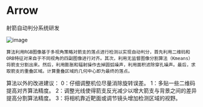 # Arrow
射箭自动判分系统研发

![image](https://github.com/Lvkyky/Arrow/assets/87217038/94142bc2-4384-41b2-a202-f06b6d1d0efd)

    算法利用RGB图像基于多视角策略对箭支的落点进行检测以实现自动判分，首先利用二维码和ORB特征对来自于不同视角的四副图像进行对齐。其次，利用无监督图像分割算法（Kmeans）将箭支分割出来。然后，利用膨胀和辐射操作去掉圆弧噪声，利用面积滤除穿孔噪声。最后，求取箭支的重叠区域。计算重叠区域的几何中心即为最终的落点。
算法以外的改进建议：
  0：仔细调整机位尽量消除旋转误差。
  1：多贴一些二维码提高对齐算法精度。
  2：调整光线使得箭支反光减少以增大箭支与背景之间的差异提高分割算法精度。
  3：将相机靠近靶面或调节镜头增加检测区域的视野。


